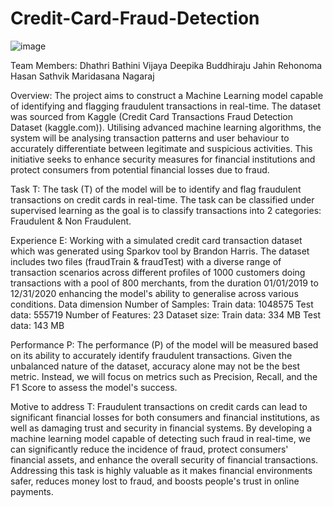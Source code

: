 # Credit-Card-Fraud-Detection

![image](https://github.com/sathvik-mn/Credit-Card-Fraud-Detection/assets/135670987/45d39ad9-70b5-4f8b-b317-dfc86792aa07)


Team Members:
Dhathri Bathini
Vijaya Deepika Buddhiraju
Jahin Rehonoma Hasan
Sathvik Maridasana Nagaraj


Overview:
The project aims to construct a Machine Learning model capable of identifying and flagging fraudulent transactions in real-time. The dataset was sourced from Kaggle (Credit Card Transactions Fraud Detection Dataset (kaggle.com)). Utilising advanced machine learning algorithms, the system will be analysing transaction patterns and user behaviour to accurately differentiate between legitimate and suspicious activities. This initiative seeks to enhance security measures for financial institutions and protect consumers from potential financial losses due to fraud.


Task T:
The task (T) of the model will be to identify and flag fraudulent transactions on credit cards in real-time. The task can be classified under supervised learning as the goal is to classify transactions into 2 categories: Fraudulent & Non Fraudulent.


Experience E:
Working with a simulated credit card transaction dataset which was generated using Sparkov tool by Brandon Harris. The dataset includes two files (fraudTrain & fraudTest) with a diverse range of transaction scenarios across different profiles of 1000 customers doing transactions with a pool of 800 merchants, from the duration 01/01/2019 to 12/31/2020 enhancing the model's ability to generalise across various conditions.
Data dimension
Number of Samples: 
Train data: 1048575
Test data: 555719
Number of Features: 23
Dataset size: 
Train data: 334 MB
Test data: 143 MB


Performance P:
The performance (P) of the model will be measured based on its ability to accurately identify fraudulent transactions. Given the unbalanced nature of the dataset, accuracy alone may not be the best metric. Instead, we will focus on metrics such as Precision, Recall, and the F1 Score to assess the model's success.


Motive to address T:
	Fraudulent transactions on credit cards can lead to significant financial losses for both consumers and financial institutions, as well as damaging trust and security in financial systems. By developing a machine learning model capable of detecting such fraud in real-time, we can significantly reduce the incidence of fraud, protect consumers' financial assets, and enhance the overall security of financial transactions. Addressing this task is highly valuable as it makes financial environments safer, reduces money lost to fraud, and boosts people's trust in online payments.

